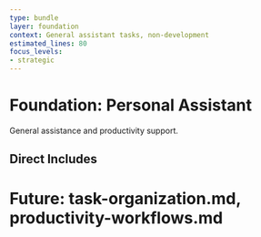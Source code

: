 ```yaml
---
type: bundle
layer: foundation
context: General assistant tasks, non-development
estimated_lines: 80
focus_levels:
- strategic
---
```

# Foundation: Personal Assistant

General assistance and productivity support.

## Direct Includes
# Future: task-organization.md, productivity-workflows.md